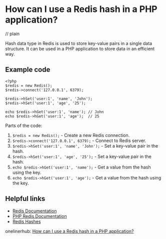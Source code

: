 # How can I use a Redis hash in a PHP application?
// plain

Hash data type in Redis is used to store key-value pairs in a single data structure. It can be used in a PHP application to store data in an efficient way.

## Example code

```
<?php
$redis = new Redis();
$redis->connect('127.0.0.1', 6379);

$redis->hSet('user:1', 'name', 'John');
$redis->hSet('user:1', 'age', '25');

echo $redis->hGet('user:1', 'name'); // John
echo $redis->hGet('user:1', 'age');  // 25
```

Parts of the code:

1. `$redis = new Redis();` - Create a new Redis connection.
2. `$redis->connect('127.0.0.1', 6379);` - Connect to Redis server.
3. `$redis->hSet('user:1', 'name', 'John');` - Set a key-value pair in the hash.
4. `$redis->hSet('user:1', 'age', '25');` - Set a key-value pair in the hash.
5. `echo $redis->hGet('user:1', 'name');` - Get a value from the hash using the key.
6. `echo $redis->hGet('user:1', 'age');` - Get a value from the hash using the key.

## Helpful links

* [Redis Documentation](https://redis.io/documentation)
* [PHP Redis Documentation](https://github.com/phpredis/phpredis)
* [Redis Hashes](https://redis.io/topics/data-types#hashes)

onelinerhub: [How can I use a Redis hash in a PHP application?](https://onelinerhub.com/predis/how-can-i-use-a-redis-hash-in-a-php-application)